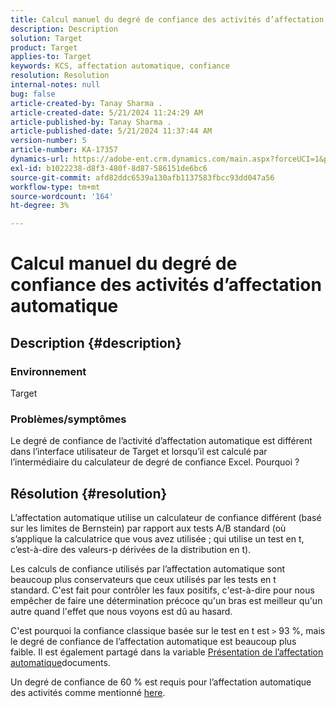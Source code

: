 ```yaml
---
title: Calcul manuel du degré de confiance des activités d’affectation automatique
description: Description
solution: Target
product: Target
applies-to: Target
keywords: KCS, affectation automatique, confiance
resolution: Resolution
internal-notes: null
bug: false
article-created-by: Tanay Sharma .
article-created-date: 5/21/2024 11:24:29 AM
article-published-by: Tanay Sharma .
article-published-date: 5/21/2024 11:37:44 AM
version-number: 5
article-number: KA-17357
dynamics-url: https://adobe-ent.crm.dynamics.com/main.aspx?forceUCI=1&pagetype=entityrecord&etn=knowledgearticle&id=d84ee9a9-6417-ef11-9f8a-6045bd006b25
exl-id: b1022238-d8f3-480f-8d87-586151de6bc6
source-git-commit: afd82ddc6539a130afb1137583fbcc93dd047a56
workflow-type: tm+mt
source-wordcount: '164'
ht-degree: 3%

---
```


# Calcul manuel du degré de confiance des activités d’affectation automatique

## Description {#description}


### Environnement

Target

### Problèmes/symptômes

Le degré de confiance de l’activité d’affectation automatique est différent dans l’interface utilisateur de Target et lorsqu’il est calculé par l’intermédiaire du calculateur de degré de confiance Excel. Pourquoi ?


## Résolution {#resolution}


L’affectation automatique utilise un calculateur de confiance différent (basé sur les limites de Bernstein) par rapport aux tests A/B standard (où s’applique la calculatrice que vous avez utilisée ; qui utilise un test en t, c’est-à-dire des valeurs-p dérivées de la distribution en t).

Les calculs de confiance utilisés par l’affectation automatique sont beaucoup plus conservateurs que ceux utilisés par les tests en t standard. C&#39;est fait pour contrôler les faux positifs, c&#39;est-à-dire pour nous empêcher de faire une détermination précoce qu&#39;un bras est meilleur qu&#39;un autre quand l&#39;effet que nous voyons est dû au hasard.

C&#39;est pourquoi la confiance classique basée sur le test en t est `>`  93 %, mais le degré de confiance de l’affectation automatique est beaucoup plus faible. Il est également partagé dans la variable [Présentation de l’affectation automatique](https://experienceleague.adobe.com/docs/target/using/activities/auto-allocate/automated-traffic-allocation.html?lang=en#section_98388996F0584E15BF3A99C57EEB7629)documents.

Un degré de confiance de 60 % est requis pour l’affectation automatique des activités comme mentionné [here](https://experienceleague.adobe.com/docs/target/using/activities/auto-allocate/determine-winner.html?lang=en#section_C8E068512A93458D8C006760B1C0B6A2).
